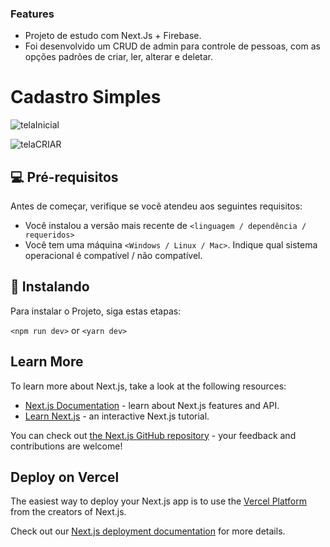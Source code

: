 ### Features

- Projeto de estudo com Next.Js + Firebase.
- Foi desenvolvido um CRUD de admin para controle de pessoas, com as opções padrões de criar, ler, alterar e deletar.

# Cadastro Simples

![telaInicial](https://user-images.githubusercontent.com/81245999/170046733-b2f53b3b-efc6-4c9f-b4e5-6e0203d581ce.png)

![telaCRIAR](https://user-images.githubusercontent.com/81245999/170047066-763f0355-e3e9-4e5a-891d-b47d4bbc2fba.png)

## 💻 Pré-requisitos

Antes de começar, verifique se você atendeu aos seguintes requisitos:
<!---Estes são apenas requisitos de exemplo. Adicionar, duplicar ou remover conforme necessário--->
* Você instalou a versão mais recente de `<linguagem / dependência / requeridos>`
* Você tem uma máquina `<Windows / Linux / Mac>`. Indique qual sistema operacional é compatível / não compatível.

## 🚀 Instalando

Para instalar o Projeto, siga estas etapas:

`<npm run dev>`
 or
`<yarn dev>`
## Learn More

To learn more about Next.js, take a look at the following resources:

- [Next.js Documentation](https://nextjs.org/docs) - learn about Next.js features and API.
- [Learn Next.js](https://nextjs.org/learn) - an interactive Next.js tutorial.

You can check out [the Next.js GitHub repository](https://github.com/vercel/next.js/) - your feedback and contributions are welcome!

## Deploy on Vercel

The easiest way to deploy your Next.js app is to use the [Vercel Platform](https://vercel.com/new?utm_medium=default-template&filter=next.js&utm_source=create-next-app&utm_campaign=create-next-app-readme) from the creators of Next.js.

Check out our [Next.js deployment documentation](https://nextjs.org/docs/deployment) for more details.

